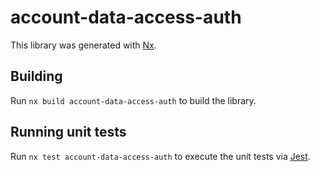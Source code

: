 # account-data-access-auth

This library was generated with [Nx](https://nx.dev).

## Building

Run `nx build account-data-access-auth` to build the library.

## Running unit tests

Run `nx test account-data-access-auth` to execute the unit tests via [Jest](https://jestjs.io).
